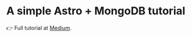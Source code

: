 # A simple Astro + MongoDB tutorial

👉 Full tutorial at [Medium](https://eshwaren.medium.com/using-mongodb-with-astro-5c9cf7f1be50).
